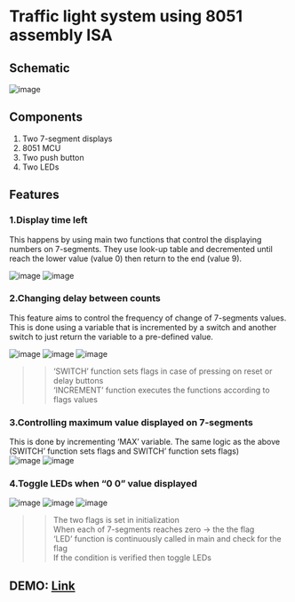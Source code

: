 # Traffic light system using 8051 assembly ISA

## Schematic
![image](https://user-images.githubusercontent.com/61471002/143238951-bc27d0a2-c059-4f2b-b9c4-9e816217f2ff.png)

## Components
1. Two 7-segment displays
2. 8051 MCU
3. Two push button
4. Two LEDs

## Features

### 1.Display time left <br>
This happens by using main two functions that control the displaying numbers on 7-segments. They use look-up table and decremented until reach the lower value (value 0) then return to the end (value 9). <br>

![image](https://user-images.githubusercontent.com/61471002/143239778-48563b59-75d5-4c6e-a52b-38b5198c8929.png)
![image](https://user-images.githubusercontent.com/61471002/143239800-546ddc30-a74c-45c5-83d1-a75b36ef25b3.png)

### 2.Changing delay between counts <br>
This feature aims to control the frequency of change of 7-segments values. This is done using a variable that is incremented by a switch and another switch to just return the variable to a pre-defined value. <br>

![image](https://user-images.githubusercontent.com/61471002/143239988-99eb974e-98c0-40f0-bbac-83eadc4bafa8.png)
![image](https://user-images.githubusercontent.com/61471002/143240009-1ee5f745-0438-4d33-a632-e238b087e1bc.png)
![image](https://user-images.githubusercontent.com/61471002/143240054-74562459-6ad8-473f-9b16-38c8a5087198.png)
<br>
>> ‘SWITCH’ function sets flags in case of pressing on reset or delay buttons <br>
>> ‘INCREMENT’ function executes the functions according to flags values

### 3.Controlling maximum value displayed on 7-segments <br>
This is done by incrementing ‘MAX’ variable. The same logic as the above (SWITCH’ function sets flags and SWITCH’ function sets flags) <br>
![image](https://user-images.githubusercontent.com/61471002/143240219-88757fe4-a14a-46e4-9278-6143024245ca.png)
![image](https://user-images.githubusercontent.com/61471002/143240242-1f113345-7150-42d9-a7f4-586b0c0c25f4.png)

### 4.Toggle LEDs when “0 0” value displayed <br>
![image](https://user-images.githubusercontent.com/61471002/143240309-8f72c997-e362-4544-a858-82527cb2f36e.png)
![image](https://user-images.githubusercontent.com/61471002/143240323-802fed96-7cf1-46ef-bde8-b069f24556a6.png)
![image](https://user-images.githubusercontent.com/61471002/143240347-a3466bfd-1c8a-466c-b8ae-467e43d9743c.png)

>> The two flags is set in initialization <br>
>> When each of 7-segments reaches zero -> the the flag <br>
>> ‘LED’ function is continuously called in main and check for the flag <br>
>> If the condition is verified then toggle LEDs


## DEMO: [Link](https://drive.google.com/file/d/1nJPAogW0gTZAVJ3GOtxFHYK2MTAr9SIY/view?usp=sharing)
